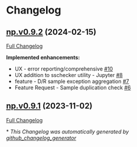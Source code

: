# Changelog

## [np.v0.9.2](https://github.com/NSWHP-Genomics/SampleSheetChecker/tree/np.v0.9.2) (2024-02-15)

[Full Changelog](https://github.com/NSWHP-Genomics/SampleSheetChecker/compare/np.v0.9.1...np.v0.9.2)

**Implemented enhancements:**

- UX - error reporting/comprehensive  [\#10](https://github.com/NSWHP-Genomics/SampleSheetChecker/issues/10)
- UX addition to sschecker utility - Jupyter [\#8](https://github.com/NSWHP-Genomics/SampleSheetChecker/issues/8)
- feature - D/R sample exception aggregation [\#7](https://github.com/NSWHP-Genomics/SampleSheetChecker/issues/7)
- Feature Request - Sample duplication check [\#6](https://github.com/NSWHP-Genomics/SampleSheetChecker/issues/6)

## [np.v0.9.1](https://github.com/NSWHP-Genomics/SampleSheetChecker/tree/np.v0.9.1) (2023-11-02)

[Full Changelog](https://github.com/NSWHP-Genomics/SampleSheetChecker/compare/ff387d505a4fd1734f0962ab1670c42f97e20fbe...np.v0.9.1)



\* *This Changelog was automatically generated by [github_changelog_generator](https://github.com/github-changelog-generator/github-changelog-generator)*

